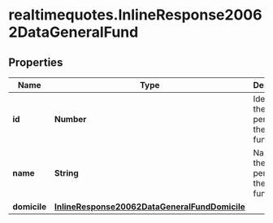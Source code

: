# realtimequotes.InlineResponse20062DataGeneralFund

## Properties

Name | Type | Description | Notes
------------ | ------------- | ------------- | -------------
**id** | **Number** | Identifier of the juristic person in the role of a fund. | [optional] 
**name** | **String** | Name of the juristic person in the role of a fund. | [optional] 
**domicile** | [**InlineResponse20062DataGeneralFundDomicile**](InlineResponse20062DataGeneralFundDomicile.md) |  | [optional] 


